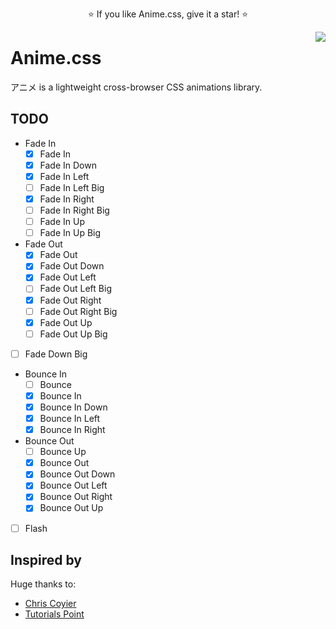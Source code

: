 <p align="center">
  ⭐️ If you like Anime.css, give it a star! ⭐️
</p>

<img src="https://github.com/animecss/anime.css/blob/master/static/images/anime.png" align="right" />

# Anime.css

アニメ is a lightweight cross-browser CSS animations library.

## TODO

* Fade In
  * [x] Fade In
  * [x] Fade In Down
  * [x] Fade In Left
  * [ ] Fade In Left Big
  * [x] Fade In Right
  * [ ] Fade In Right Big
  * [ ] Fade In Up
  * [ ] Fade In Up Big

* Fade Out
  * [x] Fade Out
  * [x] Fade Out Down
  * [x] Fade Out Left
  * [ ] Fade Out Left Big
  * [x] Fade Out Right
  * [ ] Fade Out Right Big
  * [x] Fade Out Up
  * [ ] Fade Out Up Big

* [ ] Fade Down Big

* Bounce In
  * [ ] Bounce
  * [x] Bounce In
  * [x] Bounce In Down
  * [x] Bounce In Left
  * [x] Bounce In Right

* Bounce Out
  * [ ] Bounce Up
  * [x] Bounce Out
  * [x] Bounce Out Down
  * [x] Bounce Out Left
  * [x] Bounce Out Right
  * [x] Bounce Out Up

* [ ] Flash

## Inspired by

Huge thanks to:

* [Chris Coyier](https://github.com/chriscoyier)
* [Tutorials Point](https://www.tutorialspoint.com/css/css_animation.htm)

<!-- 

<html>
  <head>
    <link
      rel="stylesheet"
      href="anime.min.css"
    />
  </head>
  <body>
    <center style="margin-top: 20%;">
      <h1 class="anime__animated anime__bounceOutUp">An animated element</h1>
      <img src="anime.png" class="anime__animated anime__bounceOutUp" />
    </center>
  </body>
</html>

-->
